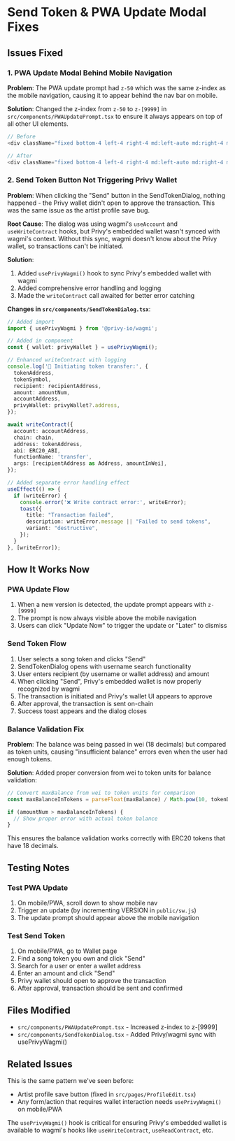 # Send Token & PWA Update Modal Fixes

## Issues Fixed

### 1. PWA Update Modal Behind Mobile Navigation
**Problem**: The PWA update prompt had `z-50` which was the same z-index as the mobile navigation, causing it to appear behind the nav bar on mobile.

**Solution**: Changed the z-index from `z-50` to `z-[9999]` in `src/components/PWAUpdatePrompt.tsx` to ensure it always appears on top of all other UI elements.

```typescript
// Before
<div className="fixed bottom-4 left-4 right-4 md:left-auto md:right-4 md:w-96 z-50 animate-in slide-in-from-bottom-5">

// After
<div className="fixed bottom-4 left-4 right-4 md:left-auto md:right-4 md:w-96 z-[9999] animate-in slide-in-from-bottom-5">
```

### 2. Send Token Button Not Triggering Privy Wallet
**Problem**: When clicking the "Send" button in the SendTokenDialog, nothing happened - the Privy wallet didn't open to approve the transaction. This was the same issue as the artist profile save bug.

**Root Cause**: The dialog was using wagmi's `useAccount` and `useWriteContract` hooks, but Privy's embedded wallet wasn't synced with wagmi's context. Without this sync, wagmi doesn't know about the Privy wallet, so transactions can't be initiated.

**Solution**: 
1. Added `usePrivyWagmi()` hook to sync Privy's embedded wallet with wagmi
2. Added comprehensive error handling and logging
3. Made the `writeContract` call awaited for better error catching

**Changes in `src/components/SendTokenDialog.tsx`**:

```typescript
// Added import
import { usePrivyWagmi } from '@privy-io/wagmi';

// Added in component
const { wallet: privyWallet } = usePrivyWagmi();

// Enhanced writeContract with logging
console.log('🔄 Initiating token transfer:', {
  tokenAddress,
  tokenSymbol,
  recipient: recipientAddress,
  amount: amountNum,
  accountAddress,
  privyWallet: privyWallet?.address,
});

await writeContract({
  account: accountAddress,
  chain: chain,
  address: tokenAddress,
  abi: ERC20_ABI,
  functionName: 'transfer',
  args: [recipientAddress as Address, amountInWei],
});

// Added separate error handling effect
useEffect(() => {
  if (writeError) {
    console.error('❌ Write contract error:', writeError);
    toast({
      title: "Transaction failed",
      description: writeError.message || "Failed to send tokens",
      variant: "destructive",
    });
  }
}, [writeError]);
```

## How It Works Now

### PWA Update Flow
1. When a new version is detected, the update prompt appears with `z-[9999]`
2. The prompt is now always visible above the mobile navigation
3. Users can click "Update Now" to trigger the update or "Later" to dismiss

### Send Token Flow
1. User selects a song token and clicks "Send"
2. SendTokenDialog opens with username search functionality
3. User enters recipient (by username or wallet address) and amount
4. When clicking "Send", Privy's embedded wallet is now properly recognized by wagmi
5. The transaction is initiated and Privy's wallet UI appears to approve
6. After approval, the transaction is sent on-chain
7. Success toast appears and the dialog closes

### Balance Validation Fix
**Problem**: The balance was being passed in wei (18 decimals) but compared as token units, causing "insufficient balance" errors even when the user had enough tokens.

**Solution**: Added proper conversion from wei to token units for balance validation:
```typescript
// Convert maxBalance from wei to token units for comparison
const maxBalanceInTokens = parseFloat(maxBalance) / Math.pow(10, tokenDecimals);

if (amountNum > maxBalanceInTokens) {
  // Show proper error with actual token balance
}
```

This ensures the balance validation works correctly with ERC20 tokens that have 18 decimals.

## Testing Notes

### Test PWA Update
1. On mobile/PWA, scroll down to show mobile nav
2. Trigger an update (by incrementing VERSION in `public/sw.js`)
3. The update prompt should appear above the mobile navigation

### Test Send Token
1. On mobile/PWA, go to Wallet page
2. Find a song token you own and click "Send"
3. Search for a user or enter a wallet address
4. Enter an amount and click "Send"
5. Privy wallet should open to approve the transaction
6. After approval, transaction should be sent and confirmed

## Files Modified
- `src/components/PWAUpdatePrompt.tsx` - Increased z-index to z-[9999]
- `src/components/SendTokenDialog.tsx` - Added Privy/wagmi sync with usePrivyWagmi()

## Related Issues
This is the same pattern we've seen before:
- Artist profile save button (fixed in `src/pages/ProfileEdit.tsx`)
- Any form/action that requires wallet interaction needs `usePrivyWagmi()` on mobile/PWA

The `usePrivyWagmi()` hook is critical for ensuring Privy's embedded wallet is available to wagmi's hooks like `useWriteContract`, `useReadContract`, etc.

